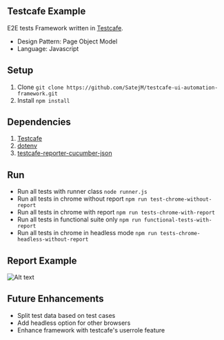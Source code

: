 ## Testcafe Example
E2E tests Framework written in [Testcafe](https://github.com/DevExpress/testcafe).
- Design Pattern: Page Object Model
- Language: Javascript

## Setup
1. Clone `git clone https://github.com/SatejM/testcafe-ui-automation-framework.git`
2. Install `npm install`

## Dependencies
1. [Testcafe](https://www.npmjs.com/package/testcafe)
2. [dotenv](https://www.npmjs.com/package/dotenv)
3. [testcafe-reporter-cucumber-json](https://www.npmjs.com/package/testcafe-reporter-cucumber-json)

## Run
* Run all tests with runner class `node runner.js`
* Run all tests in chrome without report `npm run test-chrome-without-report`
* Run all tests in chrome with report `npm run tests-chrome-with-report`
* Run all tests in functional suite only `npm run functional-tests-with-report`
* Run all tests in chrome in headless mode `npm run tests-chrome-headless-without-report`


## Report Example
![Alt text](https://ibb.co/6y0HQnn)

## Future Enhancements
* Split test data based on test cases
* Add headless option for other browsers
* Enhance framework with testcafe's userrole feature
